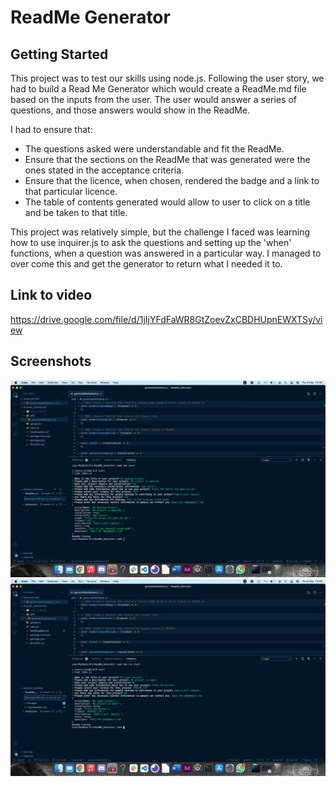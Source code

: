 # ReadMe Generator

## Getting Started

This project was to test our skills using node.js. Following the user story, we had to build a Read Me Generator which would create a ReadMe.md file based on the inputs from the user. The user would answer a series of questions, and those answers would show in the ReadMe.

I had to ensure that:

- The questions asked were understandable and fit the ReadMe.
- Ensure that the sections on the ReadMe that was generated were the ones stated in the acceptance criteria.
- Ensure that the licence, when chosen, rendered the badge and a link to that particular licence.
- The table of contents generated would allow to user to click on a title and be taken to that title.

This project was relatively simple, but the challenge I faced was learning how to use inquirer.js to ask the questions and setting up the 'when' functions, when a question was answered in a particular way. I managed to over come this and get the generator to return what I needed it to.

## Link to video

https://drive.google.com/file/d/1jIjYFdFaWR8GtZoevZxCBDHUpnEWXTSy/view

## Screenshots

![screenshot1](./images/read-me-generator-screenshot-1.png)
![screenshot2](./images/read-me-generator-screenshot-2.png)
